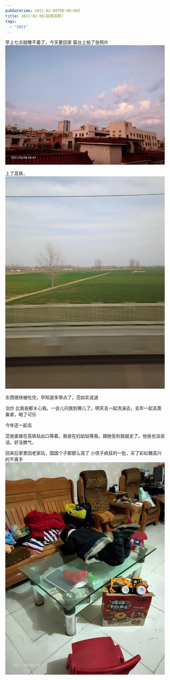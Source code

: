 ```yaml
---
pubDatetime: 2021-02-08T00:00:00Z
title: 2021-02-08(回家回家)
tags:
  - "2021"
---
```


早上七点就睡不着了，今天要回家
窗台上拍了张照片
![](../../img/6904315-e7c0385db819cece.jpg)


上了高铁，![](../../img/6904315-cbda5908b2906e56.jpg)


东西很快被吃完，早知道多带点了，范如实说道


治炒 比我爸都关心我。一会儿问我到哪儿了。明天去一起洗澡去，去年一起去蒸桑拿，喝了可乐

今年还一起去

范爸直接在高铁站出口等着。我爸在妇幼站等我。跟她告别我就走了。他爸也没说话。好没脾气，

回来后家里回老家玩，国国个子都那么高了
小侄子疯狂的一批，买了彩虹糖高兴的不离手
![](../../img/6904315-94deada1ba113bdf.jpg)

